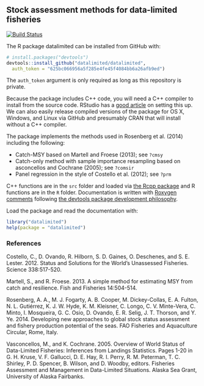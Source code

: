 ## Stock assessment methods for data-limited fisheries

[![Build Status](https://magnum.travis-ci.com/datalimited/datalimited.svg?token=QExyQi6ySw3SZD4gggYN&branch=master)](https://magnum.travis-ci.com/datalimited/datalimited)

The R package datalimited can be installed from GitHub with:

```R
# install.packages("devtools")
devtools::install_github("datalimited/datalimited", 
  auth_token = "625bc066956a5f285e4fe45f4084bb6a26afb9ed")
```

The `auth_token` argument is only required as long as this repository is private.

Because the package includes C++ code, you will need a C++ compiler to install from the source code. RStudio has a [good article](https://support.rstudio.com/hc/en-us/articles/200486498-Package-Development-Prerequisites) on setting this up. We can also easily release compiled versions of the package for OS X, Windows, and Linux via GitHub and presumably CRAN that will install without a C++ compiler.

The package implements the methods used in Rosenberg et al. (2014) including the following:

- Catch-MSY based on Martell and Froese (2013); see `?cmsy`
- Catch-only method with sample importance resampling based on asconcellos and Cochrane (2005); see `?comsir`
- Panel regression in the style of Costello et al. (2012); see `?prm`

C++ functions are in the `src` folder and loaded via [the Rcpp package](http://cran.r-project.org/web/packages/Rcpp/index.html) and R functions are in the `R` folder. Documentation is written with [Roxygen comments](http://r-pkgs.had.co.nz/man.html) following [the devtools package development philosophy](http://r-pkgs.had.co.nz).

Load the package and read the documentation with:

```R
library("datalimited")
help(package = "datalimited")
```

### References

Costello, C., D. Ovando, R. Hilborn, S. D. Gaines, O. Deschenes, and S. E. Lester. 2012. Status and Solutions for the World’s Unassessed Fisheries. Science 338:517-520.

Martell, S., and R. Froese. 2013. A simple method for estimating MSY from catch and resilience. Fish and Fisheries 14:504-514.

Rosenberg, A. A., M. J. Fogarty, A. B. Cooper, M. Dickey-Collas, E. A. Fulton, N. L. Gutiérrez, K. J. W. Hyde, K. M. Kleisner, C. Longo, C. V. Minte-Vera, C. Minto, I. Mosqueira, G. C. Osio, D. Ovando, E. R. Selig, J. T. Thorson, and Y. Ye. 2014. Developing new approaches to global stock status assessment and fishery production potential of the seas. FAO Fisheries and Aquaculture Circular, Rome, Italy.

Vasconcellos, M., and K. Cochrane. 2005. Overview of World Status of Data-Limited Fisheries: Inferences from Landings Statistics. Pages 1-20 in G. H. Kruse, V. F. Gallucci, D. E. Hay, R. I. Perry, R. M. Peterman, T. C. Shirley, P. D. Spencer, B. Wilson, and D. Woodby, editors. Fisheries Assessment and Management in Data-Limited Situations. Alaska Sea Grant, University of Alaska Fairbanks.
